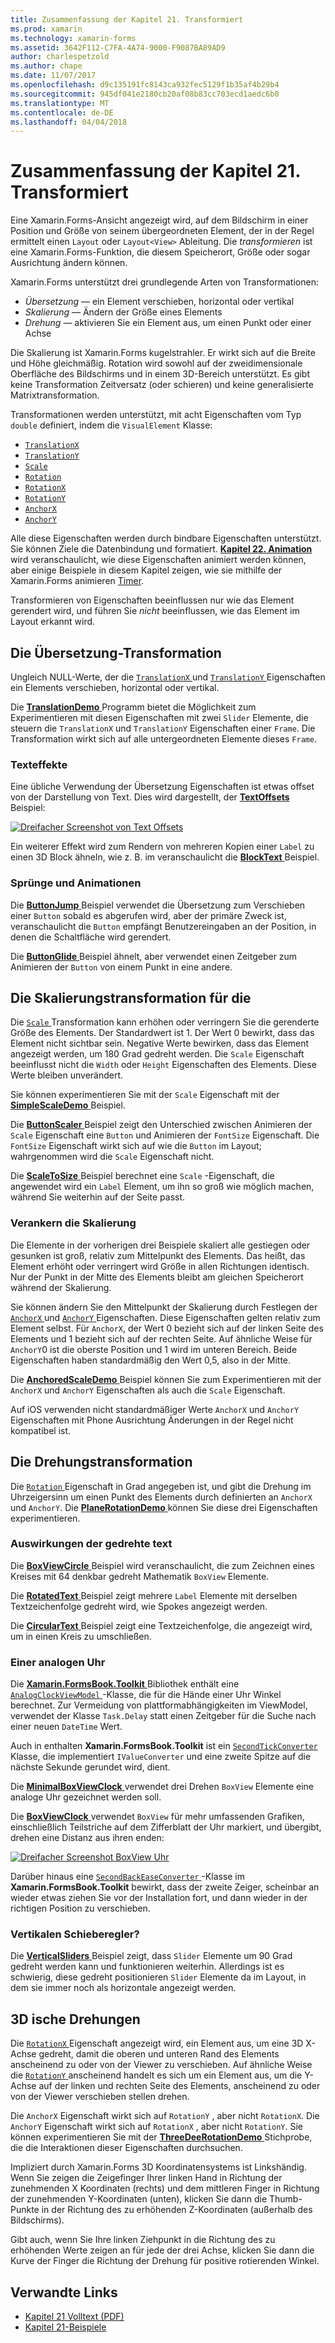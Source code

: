 ```yaml
---
title: Zusammenfassung der Kapitel 21. Transformiert
ms.prod: xamarin
ms.technology: xamarin-forms
ms.assetid: 3642F112-C7FA-4A74-9000-F9087BA89AD9
author: charlespetzold
ms.author: chape
ms.date: 11/07/2017
ms.openlocfilehash: d9c135191fc8143ca932fec5129f1b35af4b29b4
ms.sourcegitcommit: 945df041e2180cb20af08b83cc703ecd1aedc6b0
ms.translationtype: MT
ms.contentlocale: de-DE
ms.lasthandoff: 04/04/2018
---
```

# <a name="summary-of-chapter-21-transforms"></a>Zusammenfassung der Kapitel 21. Transformiert

Eine Xamarin.Forms-Ansicht angezeigt wird, auf dem Bildschirm in einer Position und Größe von seinem übergeordneten Element, der in der Regel ermittelt einen `Layout` oder `Layout<View>` Ableitung. Die *transformieren* ist eine Xamarin.Forms-Funktion, die diesem Speicherort, Größe oder sogar Ausrichtung ändern können.

Xamarin.Forms unterstützt drei grundlegende Arten von Transformationen:

- *Übersetzung* &mdash; ein Element verschieben, horizontal oder vertikal
- *Skalierung* &mdash; Ändern der Größe eines Elements
- *Drehung* &mdash; aktivieren Sie ein Element aus, um einen Punkt oder einer Achse

Die Skalierung ist Xamarin.Forms kugelstrahler. Er wirkt sich auf die Breite und Höhe gleichmäßig. Rotation wird sowohl auf der zweidimensionale Oberfläche des Bildschirms und in einem 3D-Bereich unterstützt. Es gibt keine Transformation Zeitversatz (oder schieren) und keine generalisierte Matrixtransformation.

Transformationen werden unterstützt, mit acht Eigenschaften vom Typ `double` definiert, indem die `VisualElement` Klasse:

- [`TranslationX`](https://developer.xamarin.com/api/property/Xamarin.Forms.VisualElement.TranslationX/)
- [`TranslationY`](https://developer.xamarin.com/api/property/Xamarin.Forms.VisualElement.TranslationY/)
- [`Scale`](https://developer.xamarin.com/api/property/Xamarin.Forms.VisualElement.Scale/)
- [`Rotation`](https://developer.xamarin.com/api/property/Xamarin.Forms.VisualElement.Rotation/)
- [`RotationX`](https://developer.xamarin.com/api/property/Xamarin.Forms.VisualElement.RotationX/)
- [`RotationY`](https://developer.xamarin.com/api/property/Xamarin.Forms.VisualElement.RotationY/)
- [`AnchorX`](https://developer.xamarin.com/api/property/Xamarin.Forms.VisualElement.AnchorX/)
- [`AnchorY`](https://developer.xamarin.com/api/property/Xamarin.Forms.VisualElement.AnchorY/)

Alle diese Eigenschaften werden durch bindbare Eigenschaften unterstützt. Sie können Ziele die Datenbindung und formatiert. [**Kapitel 22. Animation** ](~/xamarin-forms/creating-mobile-apps-xamarin-forms/summaries/chapter22.md) wird veranschaulicht, wie diese Eigenschaften animiert werden können, aber einige Beispiele in diesem Kapitel zeigen, wie sie mithilfe der Xamarin.Forms animieren [Timer](~/xamarin-forms/platform/device.md#Device_StartTimer).

Transformieren von Eigenschaften beeinflussen nur wie das Element gerendert wird, und führen Sie *nicht* beeinflussen, wie das Element im Layout erkannt wird.

## <a name="the-translation-transform"></a>Die Übersetzung-Transformation

Ungleich NULL-Werte, der die [ `TranslationX` ](https://developer.xamarin.com/api/property/Xamarin.Forms.VisualElement.TranslationX/) und [ `TranslationY` ](https://developer.xamarin.com/api/property/Xamarin.Forms.VisualElement.TranslationY/) Eigenschaften ein Elements verschieben, horizontal oder vertikal.

Die [ **TranslationDemo** ](https://github.com/xamarin/xamarin-forms-book-samples/tree/master/Chapter21/TranslationDemo) Programm bietet die Möglichkeit zum Experimentieren mit diesen Eigenschaften mit zwei `Slider` Elemente, die steuern die `TranslationX` und `TranslationY` Eigenschaften einer `Frame`. Die Transformation wirkt sich auf alle untergeordneten Elemente dieses `Frame`.

### <a name="text-effects"></a>Texteffekte

Eine übliche Verwendung der Übersetzung Eigenschaften ist etwas offset von der Darstellung von Text. Dies wird dargestellt, der [ **TextOffsets** ](https://github.com/xamarin/xamarin-forms-book-samples/tree/master/Chapter21/TextOffsets) Beispiel:

[![Dreifacher Screenshot von Text Offsets](images/ch21fg03-small.png "Text Offsets")](images/ch21fg03-large.png#lightbox "Offsets von Text")

Ein weiterer Effekt wird zum Rendern von mehreren Kopien einer `Label` zu einen 3D Block ähneln, wie z. B. im veranschaulicht die [ **BlockText** ](https://github.com/xamarin/xamarin-forms-book-samples/tree/master/Chapter21/BlockText) Beispiel.

### <a name="jumps-and-animations"></a>Sprünge und Animationen

Die [ **ButtonJump** ](https://github.com/xamarin/xamarin-forms-book-samples/tree/master/Chapter21/ButtonJump) Beispiel verwendet die Übersetzung zum Verschieben einer `Button` sobald es abgerufen wird, aber der primäre Zweck ist, veranschaulicht die `Button` empfängt Benutzereingaben an der Position, in denen die Schaltfläche wird gerendert.

Die [ **ButtonGlide** ](https://github.com/xamarin/xamarin-forms-book-samples/tree/master/Chapter21/ButtonGlide) Beispiel ähnelt, aber verwendet einen Zeitgeber zum Animieren der `Button` von einem Punkt in eine andere.

## <a name="the-scale-transform"></a>Die Skalierungstransformation für die

Die [ `Scale` ](https://developer.xamarin.com/api/property/Xamarin.Forms.VisualElement.Scale/) Transformation kann erhöhen oder verringern Sie die gerenderte Größe des Elements. Der Standardwert ist 1. Der Wert 0 bewirkt, dass das Element nicht sichtbar sein. Negative Werte bewirken, dass das Element angezeigt werden, um 180 Grad gedreht werden. Die `Scale` Eigenschaft beeinflusst nicht die `Width` oder `Height` Eigenschaften des Elements. Diese Werte bleiben unverändert.

Sie können experimentieren Sie mit der `Scale` Eigenschaft mit der [ **SimpleScaleDemo** ](https://github.com/xamarin/xamarin-forms-book-samples/tree/master/Chapter21/SimpleScaleDemo) Beispiel.

Die [ **ButtonScaler** ](https://github.com/xamarin/xamarin-forms-book-samples/tree/master/Chapter21/ButtonScaler) Beispiel zeigt den Unterschied zwischen Animieren der `Scale` Eigenschaft eine `Button` und Animieren der `FontSize` Eigenschaft. Die `FontSize` Eigenschaft wirkt sich auf wie die `Button` im Layout; wahrgenommen wird die `Scale` Eigenschaft nicht.

Die [ **ScaleToSize** ](https://github.com/xamarin/xamarin-forms-book-samples/tree/master/Chapter21/ScaleToSize) Beispiel berechnet eine `Scale` -Eigenschaft, die angewendet wird ein `Label` Element, um ihn so groß wie möglich machen, während Sie weiterhin auf der Seite passt.

### <a name="anchoring-the-scale"></a>Verankern die Skalierung

Die Elemente in der vorherigen drei Beispiele skaliert alle gestiegen oder gesunken ist groß, relativ zum Mittelpunkt des Elements. Das heißt, das Element erhöht oder verringert wird Größe in allen Richtungen identisch. Nur der Punkt in der Mitte des Elements bleibt am gleichen Speicherort während der Skalierung.

Sie können ändern Sie den Mittelpunkt der Skalierung durch Festlegen der [ `AnchorX` ](https://developer.xamarin.com/api/property/Xamarin.Forms.VisualElement.AnchorX/) und [ `AnchorY` ](https://developer.xamarin.com/api/property/Xamarin.Forms.VisualElement.AnchorY/) Eigenschaften. Diese Eigenschaften gelten relativ zum Element selbst. Für `AnchorX`, der Wert 0 bezieht sich auf der linken Seite des Elements und 1 bezieht sich auf der rechten Seite. Auf ähnliche Weise für `AnchorY`0 ist die oberste Position und 1 wird im unteren Bereich. Beide Eigenschaften haben standardmäßig den Wert 0,5, also in der Mitte.

Die [ **AnchoredScaleDemo** ](https://github.com/xamarin/xamarin-forms-book-samples/tree/master/Chapter21/AnchoredScaleDemo) Beispiel können Sie zum Experimentieren mit der `AnchorX` und `AnchorY` Eigenschaften als auch die `Scale` Eigenschaft.

Auf iOS verwenden nicht standardmäßiger Werte `AnchorX` und `AnchorY` Eigenschaften mit Phone Ausrichtung Änderungen in der Regel nicht kompatibel ist.

## <a name="the-rotation-transform"></a>Die Drehungstransformation

Die [ `Rotation` ](https://developer.xamarin.com/api/property/Xamarin.Forms.VisualElement.Rotation/) Eigenschaft in Grad angegeben ist, und gibt die Drehung im Uhrzeigersinn um einen Punkt des Elements durch definierten an `AnchorX` und `AnchorY`. Die [ **PlaneRotationDemo** ](https://github.com/xamarin/xamarin-forms-book-samples/tree/master/Chapter21/PlaneRotationDemo) können Sie diese drei Eigenschaften experimentieren.

### <a name="rotated-text-effects"></a>Auswirkungen der gedrehte text

Die [ **BoxViewCircle** ](https://github.com/xamarin/xamarin-forms-book-samples/tree/master/Chapter21/BoxViewCircle) Beispiel wird veranschaulicht, die zum Zeichnen eines Kreises mit 64 denkbar gedreht Mathematik `BoxView` Elemente.

Die [ **RotatedText** ](https://github.com/xamarin/xamarin-forms-book-samples/tree/master/Chapter21/RotatedText) Beispiel zeigt mehrere `Label` Elemente mit derselben Textzeichenfolge gedreht wird, wie Spokes angezeigt werden.

Die [ **CircularText** ](https://github.com/xamarin/xamarin-forms-book-samples/tree/master/Chapter21/CircularText) Beispiel zeigt eine Textzeichenfolge, die angezeigt wird, um in einen Kreis zu umschließen.

### <a name="an-analog-clock"></a>Einer analogen Uhr

Die [ **Xamarin.FormsBook.Toolkit** ](https://github.com/xamarin/xamarin-forms-book-samples/tree/master/Libraries/Xamarin.FormsBook.Toolkit) Bibliothek enthält eine [ `AnalogClockViewModel` ](https://github.com/xamarin/xamarin-forms-book-samples/blob/master/Libraries/Xamarin.FormsBook.Toolkit/Xamarin.FormsBook.Toolkit/AnalogClockViewModel.cs) -Klasse, die für die Hände einer Uhr Winkel berechnet. Zur Vermeidung von plattformabhängigkeiten im ViewModel, verwendet der Klasse `Task.Delay` statt einen Zeitgeber für die Suche nach einer neuen `DateTime` Wert.

Auch in enthalten **Xamarin.FormsBook.Toolkit** ist ein [ `SecondTickConverter` ](https://github.com/xamarin/xamarin-forms-book-samples/blob/master/Libraries/Xamarin.FormsBook.Toolkit/Xamarin.FormsBook.Toolkit/SecondTickConverter.cs) Klasse, die implementiert `IValueConverter` und eine zweite Spitze auf die nächste Sekunde gerundet wird, dient.

Die [ **MinimalBoxViewClock** ](https://github.com/xamarin/xamarin-forms-book-samples/tree/master/Chapter21/MinimalBoxViewClock) verwendet drei Drehen `BoxView` Elemente eine analoge Uhr gezeichnet werden soll.

Die [ **BoxViewClock** ](https://github.com/xamarin/xamarin-forms-book-samples/tree/master/Chapter21/BoxViewClock) verwendet `BoxView` für mehr umfassenden Grafiken, einschließlich Teilstriche auf dem Zifferblatt der Uhr markiert, und übergibt, drehen eine Distanz aus ihren enden:

[![Dreifacher Screenshot BoxView Uhr](images/ch21fg17-small.png "Analog Zifferblatt")](images/ch21fg17-large.png#lightbox "Analog Zifferblatt")

Darüber hinaus eine [ `SecondBackEaseConverter` ](https://github.com/xamarin/xamarin-forms-book-samples/blob/master/Libraries/Xamarin.FormsBook.Toolkit/Xamarin.FormsBook.Toolkit/SecondBackEaseConverter.cs) -Klasse im **Xamarin.FormsBook.Toolkit** bewirkt, dass der zweite Zeiger, scheinbar an wieder etwas ziehen Sie vor der Installation fort, und dann wieder in der richtigen Position zu verschieben.

### <a name="vertical-sliders"></a>Vertikalen Schieberegler?

Die [ **VerticalSliders** ](https://github.com/xamarin/xamarin-forms-book-samples/tree/master/Chapter21/VerticalSliders) Beispiel zeigt, dass `Slider` Elemente um 90 Grad gedreht werden kann und funktionieren weiterhin. Allerdings ist es schwierig, diese gedreht positionieren `Slider` Elemente da im Layout, in dem sie immer noch als horizontale angezeigt werden.

## <a name="3d-ish-rotations"></a>3D ische Drehungen

Die [ `RotationX` ](https://developer.xamarin.com/api/property/Xamarin.Forms.VisualElement.RotationX/) Eigenschaft angezeigt wird, ein Element aus, um eine 3D X-Achse gedreht, damit die oberen und unteren Rand des Elements anscheinend zu oder von der Viewer zu verschieben. Auf ähnliche Weise die [ `RotationY` ](https://developer.xamarin.com/api/property/Xamarin.Forms.VisualElement.RotationY/) anscheinend handelt es sich um ein Element aus, um die Y-Achse auf der linken und rechten Seite des Elements, anscheinend zu oder von der Viewer verschieben stellen drehen.

Die `AnchorX` Eigenschaft wirkt sich auf `RotationY` , aber nicht `RotationX`. Die `AnchorY` Eigenschaft wirkt sich auf `RotationX` , aber nicht `RotationY`. Sie können experimentieren Sie mit der [ **ThreeDeeRotationDemo** ](https://github.com/xamarin/xamarin-forms-book-samples/tree/master/Chapter21/ThreeDeeRotationDemo) Stichprobe, die die Interaktionen dieser Eigenschaften durchsuchen.

Impliziert durch Xamarin.Forms 3D Koordinatensystems ist Linkshändig. Wenn Sie zeigen die Zeigefinger Ihrer linken Hand in Richtung der zunehmenden X Koordinaten (rechts) und dem mittleren Finger in Richtung der zunehmenden Y-Koordinaten (unten), klicken Sie dann die Thumb-Punkte in der Richtung des zu erhöhenden Z-Koordinaten (außerhalb des Bildschirms).

Gibt auch, wenn Sie Ihre linken Ziehpunkt in die Richtung des zu erhöhenden Werte zeigen an für jede der drei Achse, klicken Sie dann die Kurve der Finger die Richtung der Drehung für positive rotierenden Winkel.



## <a name="related-links"></a>Verwandte Links

- [Kapitel 21 Volltext (PDF)](https://download.xamarin.com/developer/xamarin-forms-book/XamarinFormsBook-Ch21-Apr2016.pdf)
- [Kapitel 21-Beispiele](https://github.com/xamarin/xamarin-forms-book-samples/tree/master/Chapter21)

